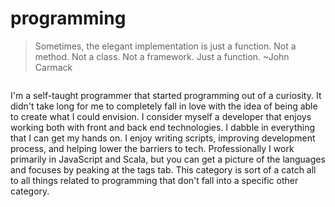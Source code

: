 # programming

> Sometimes, the elegant implementation is just a function. Not a method. Not a class. Not a framework. Just a function.
~John Carmack

```scala mdoc:percentages:programming
```

I'm a self-taught programmer that started programming out of a curiosity. It
didn't take long for me to completely fall in love with the idea of being able
to create what I could envision. I consider myself a developer that enjoys
working both with front and back end technologies. I dabble in everything that I
can get my hands on. I enjoy writing scripts, improving development process, and
helping lower the barriers to tech. Professionally I work primarily in
JavaScript and Scala, but you can get a picture of the languages and focuses by
peaking at the tags tab. This category is sort of a catch all to all things
related to programming that don't fall into a specific other category.
